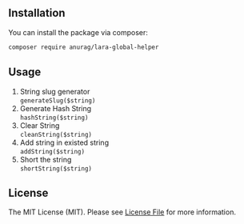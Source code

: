 ## Installation

You can install the package via composer:
``` bash
composer require anurag/lara-global-helper
```
## Usage
1) String slug generator <br>
```generateSlug($string)```
2) Generate Hash String <br>
```hashString($string)```
3) Clear String <br>
```cleanString($string)```
4) Add string in existed string <br>
```addString($string)```
5) Short the string <br>
```shortString($string)```

## License

The MIT License (MIT). Please see [License File](LICENSE.md) for more information.
